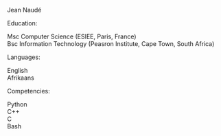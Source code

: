 Jean Naudé

Education:

Msc Computer Science (ESIEE, Paris, France) <br>
Bsc Information Technology (Peasron Institute, Cape Town, South Africa) <br>

Languages:

English <br>
Afrikaans

Competencies:

Python <br>
C++ <br>
C <br>
Bash <br>
